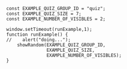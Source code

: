 <!--
@randomVisibility
<script>
alert("test")
</script>
@end
-->

```
const EXAMPLE_QUIZ_GROUP_ID = "quiz";
const EXAMPLE_QUIZ_SIZE = 7;
const EXAMPLE_NUMBER_OF_VISIBLES = 2;
    
window.setTimeout(runExample,1);
function runExample() {
//    alert("doing...");
    showRandom(EXAMPLE_QUIZ_GROUP_ID,
               EXAMPLE_QUIZ_SIZE,
               EXAMPLE_NUMBER_OF_VISIBLES);
}
```

